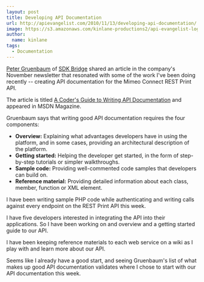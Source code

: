 ```yaml
---
layout: post
title: Developing API Documentation
url: http://apievangelist.com/2010/11/13/developing-api-documentation/
image: https://s3.amazonaws.com/kinlane-productions2/api-evangelist-logos/api-evangelist-butterfly-vertical.png
author:
  name: kinlane
tags:
  - Documentation
---
```

[Peter Gruenbaum](http://www.linkedin.com/pub/peter-gruenbaum/0/41b/695) of [SDK Bridge](http://www.sdkbridge.com/) shared an article in the company's November newsletter that resonated with some of the work I've been doing recently -- creating API documentation for the Mimeo Connect REST Print API.

The article is titled [A Coder's Guide to Writing API Documentation](http://msdn.microsoft.com/en-us/magazine/gg309172.aspx) and appeared in MSDN Magazine.

Gruenbaum says that writing good API documentation requires the four components:

*   **Overview:** Explaining what advantages developers have in using the platform, and in some cases, providing an architectural description of the platform.
*   **Getting started:** Helping the developer get started, in the form of step-by-step tutorials or simpler walkthroughs.
*   **Sample code:** Providing well-commented code samples that developers can build on.
*   **Reference material:** Providing detailed information about each class, member, function or XML element.

I have been writing sample PHP code while authenticating and writing calls against every endpoint on the REST Print API this week.

I have five developers interested in integrating the API into their applications. So I have been working on and overview and a getting started guide to our API.

I have been keeping reference materials to each web service on a wiki as I play with and learn more about our API.

Seems like I already have a good start, and seeing Gruenbaum's list of what makes up good API documentation validates where I chose to start with our API documentation this week.